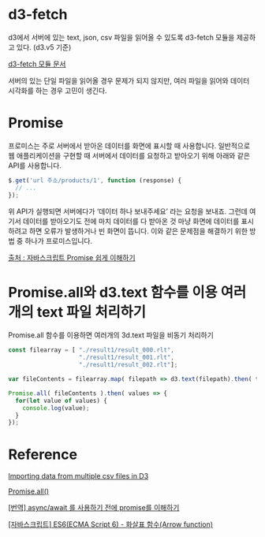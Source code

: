 
# d3-fetch

d3에서 서버에 있는 text, json, csv 파일을 읽어올 수 있도록  d3-fetch 모듈을 제공하고 있다. (d3.v5 기준)


[d3-fetch 모듈 문서](https://github.com/d3/d3-fetch)

서버의 있는 단일 파일을 읽어올 경우 문제가 되지 않지만, 여러 파일을 읽어와 데이터 시각화를 하는 경우 고민이 생긴다. 


# Promise 

프로미스는 주로 서버에서 받아온 데이터를 화면에 표시할 때 사용합니다. 일반적으로 웹 애플리케이션을 구현할 때 서버에서 데이터를 요청하고 받아오기 위해 아래와 같은 API를 사용합니다.

```js
$.get('url 주소/products/1', function (response) {
  // ...
});
```

위 API가 실행되면 서버에다가 ‘데이터 하나 보내주세요’ 라는 요청을 보내죠. 그런데 여기서 데이터를 받아오기도 전에 마치 데이터를 다 받아온 것 마냥 화면에 데이터를 표시하려고 하면 오류가 발생하거나 빈 화면이 뜹니다. 이와 같은 문제점을 해결하기 위한 방법 중 하나가 프로미스입니다.

[출처 : 자바스크립트 Promise 쉽게 이해하기](https://joshua1988.github.io/web-development/javascript/promise-for-beginners/)


# Promise.all와 d3.text 함수를 이용 여러개의 text 파일 처리하기  

Promise.all 함수를 이용하면 여러개의 3d.text 파일을 비동기 처리하기 

```js
const filearray = [ "./result1/result_000.rlt", 
                    "./result1/result_001.rlt", 
                    "./result1/result_002.rlt"];

var fileContents = filearray.map( filepath => d3.text(filepath).then( text => text ) );

Promise.all( fileContents ).then( values => {
  for(let value of values) {
    console.log(value);
  }
});

```



# Reference
[Importing data from multiple csv files in D3](https://stackoverflow.com/questions/21842384/importing-data-from-multiple-csv-files-in-d3)

[Promise.all()](https://developer.mozilla.org/ko/docs/Web/JavaScript/Reference/Global_Objects/Promise/all)

[[번역] async/await 를 사용하기 전에 promise를 이해하기](https://medium.com/@kiwanjung/%EB%B2%88%EC%97%AD-async-await-%EB%A5%BC-%EC%82%AC%EC%9A%A9%ED%95%98%EA%B8%B0-%EC%A0%84%EC%97%90-promise%EB%A5%BC-%EC%9D%B4%ED%95%B4%ED%95%98%EA%B8%B0-955dbac2c4a4)

[[자바스크립트] ES6(ECMA Script 6) - 화살표 함수(Arrow function)](http://beomy.tistory.com/19?category=591557)